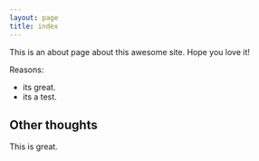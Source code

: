 ```yaml
---
layout: page
title: index
---
```


This is an about page about this awesome site.
Hope you love it!

Reasons:
- its great.
- its a test.

## Other thoughts

This is great.
